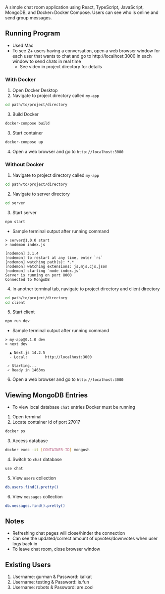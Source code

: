 A simple chat room application using React, TypeScript, JavaScript, MongoDB, and Docker+Docker Compose. Users can see who is online and send group messages.

## Running Program
* Used Mac
* To see 2+ users having a conversation, open a web browser window for each user that wants to chat and go to http://localhost:3000 in each window to send chats in real time
  - See video in project directory for details

### With Docker
1. Open Docker Desktop
2. Navigate to project directory called `my-app`
```bash
cd path/to/project/directory
```
3. Build Docker 
```bash
docker-compose build
```
3. Start container 
```bash
docker-compose up
```
4. Open a web browser and go to `http://localhost:3000`

### Without Docker
1. Navigate to project directory called `my-app`  
```bash
cd path/to/project/directory
```
2. Navigate to server directory
```bash
cd server
```
3. Start server
```bash
npm start
```
- Sample terminal output after running command
```
> server@1.0.0 start
> nodemon index.js

[nodemon] 3.1.4
[nodemon] to restart at any time, enter `rs`
[nodemon] watching path(s): *.*
[nodemon] watching extensions: js,mjs,cjs,json
[nodemon] starting `node index.js`
Server is running on port 8000
Connected to MongoDB
```
4. In another terminal tab, navigate to project directory and client directory
```bash
cd path/to/project/directory
cd client
```
5. Start client
```bash
npm run dev
```
- Sample terminal output after running command
```
> my-app@0.1.0 dev
> next dev

  ▲ Next.js 14.2.5
  - Local:        http://localhost:3000

 ✓ Starting...
 ✓ Ready in 1463ms
```
6. Open a web browser and go to `http://localhost:3000`

## Viewing MongoDB Entries
- To view local database `chat` entries Docker must be running

1. Open terminal
2. Locate container id of port 27017 
```bash
docker ps
```
3. Access database
```bash
docker exec -it [CONTAINER-ID] mongosh
```
4. Switch to `chat` database
```bash
use chat
```
5. View `users` collection
```bash
db.users.find().pretty()
```
6. View `messages` collection
```bash
db.messages.find().pretty()
```

## Notes
- Refreshing chat pages will close/hinder the connection
- Can see the updated/correct amount of upvotes/downvotes when user logs back in 
- To leave chat room, close browser window 

## Existing Users
1. Username: gurman & Password: kalkat
2. Username: testing & Password: is.fun
3. Username: robots & Password: are.cool





